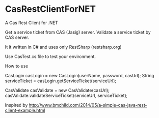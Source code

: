 # CasRestClientForNET
A Cas Rest Client for .NET 

Get a service ticket from CAS (Jasig) server.
Validate a service ticket by CAS server.

It it written in C# and uses only RestSharp (restsharp.org)

Use CasTest.cs file to test your environment.

How to use

CasLogin casLogin = new CasLogin(userName, password, casUrl);
String serviceTicket = casLogin.getServiceTicket(serviceUrl);

CasValidate casValidate = new CasValidate(casUrl);
casValidate.validateServiceTicket(serviceUrl, serviceTicket);

Inspired by 
http://www.bmchild.com/2014/05/a-simple-cas-java-rest-client-example.html 


